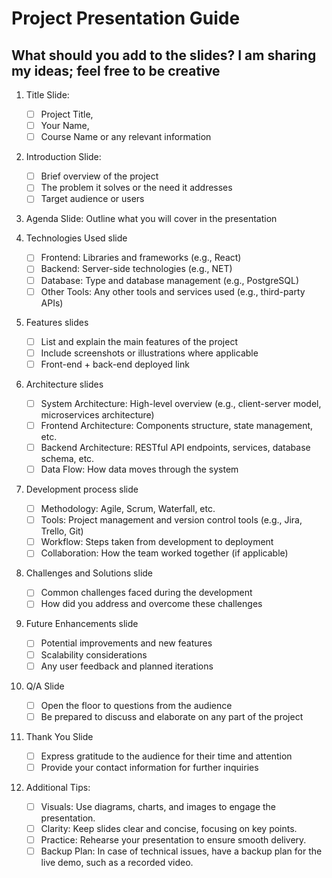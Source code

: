 # Project Presentation Guide

## What should you add to the slides? I am sharing my ideas; feel free to be creative

1. Title Slide: 
    - [ ]  Project Title,
    - [ ]  Your Name,
    - [ ]  Course Name or any relevant information
    
2. Introduction Slide:
    - [ ]  Brief overview of the project
    - [ ]  The problem it solves or the need it addresses
    - [ ]  Target audience or users
    
3. Agenda Slide: Outline what you will cover in the presentation

1. Technologies Used slide
    - [ ]  Frontend: Libraries and frameworks (e.g., React)
    - [ ]  Backend: Server-side technologies (e.g., NET)
    - [ ]  Database: Type and database management (e.g., PostgreSQL)
    - [ ]  Other Tools: Any other tools and services used (e.g., third-party APIs)
    
2. Features slides
    - [ ]  List and explain the main features of the project
    - [ ]  Include screenshots or illustrations where applicable
    - [ ]  Front-end + back-end deployed link
    
3. Architecture slides
    - [ ]  System Architecture: High-level overview (e.g., client-server model, microservices architecture)
    - [ ]  Frontend Architecture: Components structure, state management, etc.
    - [ ]  Backend Architecture: RESTful API endpoints, services, database schema, etc.
    - [ ]  Data Flow: How data moves through the system
    
4. Development process slide
    - [ ]  Methodology: Agile, Scrum, Waterfall, etc.
    - [ ]  Tools: Project management and version control tools (e.g., Jira, Trello, Git)
    - [ ]  Workflow: Steps taken from development to deployment
    - [ ]  Collaboration: How the team worked together (if applicable)
5. Challenges and Solutions slide
    - [ ]  Common challenges faced during the development
    - [ ]  How did you address and overcome these challenges
6. Future Enhancements slide
    - [ ]  Potential improvements and new features
    - [ ]  Scalability considerations
    - [ ]  Any user feedback and planned iterations
7. Q/A Slide
    - [ ]  Open the floor to questions from the audience
    - [ ]  Be prepared to discuss and elaborate on any part of the project
8. Thank You Slide
    - [ ]  Express gratitude to the audience for their time and attention
    - [ ]  Provide your contact information for further inquiries
9. Additional Tips:
    - [ ]  Visuals: Use diagrams, charts, and images to engage the presentation.
    - [ ]  Clarity: Keep slides clear and concise, focusing on key points.
    - [ ]  Practice: Rehearse your presentation to ensure smooth delivery.
    - [ ]  Backup Plan: In case of technical issues, have a backup plan for the live demo, such as a recorded video.
